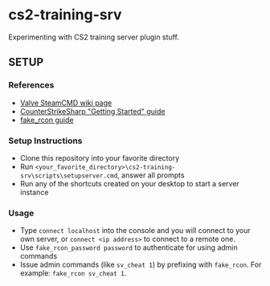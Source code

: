 # cs2-training-srv
Experimenting with CS2 training server plugin stuff.

## SETUP
### References
- [Valve SteamCMD wiki page](https://developer.valvesoftware.com/wiki/SteamCMD#Downloading_SteamCMD)
- [CounterStrikeSharp "Getting Started" guide](https://docs.cssharp.dev/docs/guides/getting-started.html)
- [fake_rcon guide](https://forums.alliedmods.net/showpost.php?p=2811082&postcount=15)

### Setup Instructions
- Clone this repository into your favorite directory
- Run `<your_favorite_directory>\cs2-training-srv\scripts\setupserver.cmd`, answer all prompts
- Run any of the shortcuts created on your desktop to start a server instance

### Usage
- Type `connect localhost` into the console and you will connect to your own server, or `connect <ip address>` to connect to a remote one.
- Use `fake_rcon_password password` to authenticate for using admin commands
- Issue admin commands (like `sv_cheat 1`) by prefixing with `fake_rcon`. For example: `fake_rcon sv_cheat 1`.
